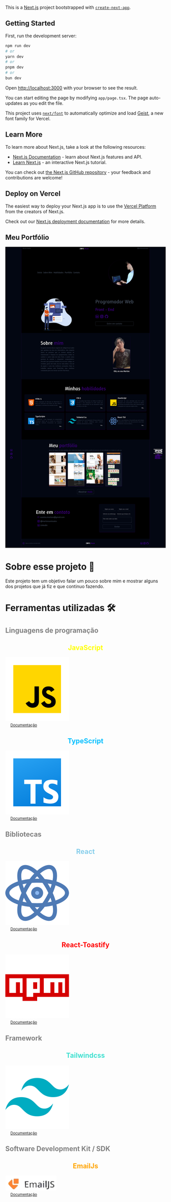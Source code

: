 This is a [Next.js](https://nextjs.org) project bootstrapped with [`create-next-app`](https://nextjs.org/docs/app/api-reference/cli/create-next-app).

## Getting Started

First, run the development server:

```bash
npm run dev
# or
yarn dev
# or
pnpm dev
# or
bun dev
```

Open [http://localhost:3000](http://localhost:3000) with your browser to see the result.

You can start editing the page by modifying `app/page.tsx`. The page auto-updates as you edit the file.

This project uses [`next/font`](https://nextjs.org/docs/app/building-your-application/optimizing/fonts) to automatically optimize and load [Geist](https://vercel.com/font), a new font family for Vercel.

## Learn More

To learn more about Next.js, take a look at the following resources:

- [Next.js Documentation](https://nextjs.org/docs) - learn about Next.js features and API.
- [Learn Next.js](https://nextjs.org/learn) - an interactive Next.js tutorial.

You can check out [the Next.js GitHub repository](https://github.com/vercel/next.js) - your feedback and contributions are welcome!

## Deploy on Vercel

The easiest way to deploy your Next.js app is to use the [Vercel Platform](https://vercel.com/new?utm_medium=default-template&filter=next.js&utm_source=create-next-app&utm_campaign=create-next-app-readme) from the creators of Next.js.

Check out our [Next.js deployment documentation](https://nextjs.org/docs/app/building-your-application/deploying) for more details.

## Meu Portfólio
<a href='https://meuportfolio-beta-rosy.vercel.app/'>
    <img src="./public/assets/meuportfolio.png">
</a>

# Sobre esse projeto 💾
Este projeto tem um objetivo falar um pouco sobre mim e mostrar alguns dos projetos que já fiz e que continuo fazendo.

# Ferramentas utilizadas 🛠️
<div>
<h2 style='color:gray;'>Linguagens de programação</h2>
    <h2 style='text-align:center; color:yellow;'>JavaScript</h2>
    <a href='https://developer.mozilla.org/pt-BR/docs/Web/JavaScript/'>
        <img src='./public/assets/javascript.svg'> </br>
        <small style='margin-left:1rem;'>Documentação</small>
    </a>

   <h2 style='text-align:center; color:DeepSkyBlue;'>TypeScript</h2>
<a href='https://www.typescriptlang.org/'>
    <img src='./public/assets/typescript.svg'> </br>
    <small style='margin-left:1rem;'>Documentação</small>
</a>
</div>

<div>
    <h2 style='color:gray;'>Bibliotecas</h2>
        <h2 style='text-align:center; color:skyblue;'>React</h2>
    <a  href='https://www.typescriptlang.org/'>
        <img src='./public/assets/react.svg'> </br>
        <small style='margin-left:1rem;'>Documentação</small>
    </a>

   <h2 style='text-align:center; color:red;'>React-Toastify</h2>
<a href='https://www.npmjs.com/package/react-toastify?activeTab=readme'>
    <img src='./public/assets/reactToast.svg'> </br>
    <small style='margin-left:1rem;'>Documentação</small>
</a>

</div>

<div>
<h2  style='color:gray;'>Framework</h2>
    <h2 style='text-align:center; color:Turquoise;'>Tailwindcss</h2>
<a href='https://tailwindcss.com/'>
    <img src='./public/assets/tailwindcss.svg'> </br>
    <small style='margin-left:1rem;'>Documentação</small>
</a>
</div>

<div>
<h2  style='color:gray;'>Software Development Kit / SDK</h2>

   <h2 style='text-align:center; color:orange;'>EmailJs</h2>
<a href='https://www.emailjs.com/docs/tutorial/overview/'>
    <img style='width:160px;' src='./public/assets/emailjs1.png'> </br>
    <small style='margin-left:1rem;'>Documentação</small>
</a>
</div>

##